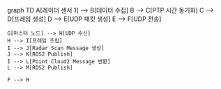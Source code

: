 graph TD
    A[레이더 센서 1] --> B[데이터 수집]
    B --> C[PTP 시간 동기화]
    C --> D[프레임 생성]
    D --> E[UDP 패킷 생성]
    E --> F[UDP 전송]

    G[마스터 노드] --> H[UDP 수신]
    H --> I[프레임 조립]
    I --> J[Radar Scan Message 생성]
    J --> K[ROS2 Publish]
    I --> L[Point Cloud2 Message 변환]
    L --> M[ROS2 Publish]

    F --> H